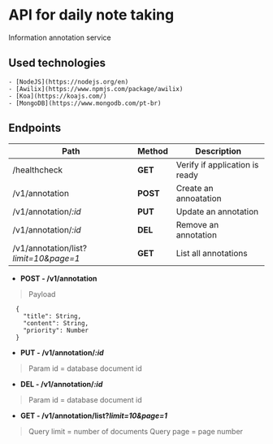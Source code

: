 # API for daily note taking

Information annotation service

## Used technologies
    - [NodeJS](https://nodejs.org/en)
    - [Awilix](https://www.npmjs.com/package/awilix)
    - [Koa](https://koajs.com/)
    - [MongoDB](https://www.mongodb.com/pt-br)

## Endpoints

|Path|Method|Description|
|---|---|---|
|/healthcheck|**GET**|Verify if application is ready|
|/v1/annotation|**POST**|Create an annoatation|
|/v1/annotation/_:id_|**PUT**|Update an annotation|
|/v1/annotation/_:id_|**DEL**|Remove an annotation|
|/v1/annotation/list?_limit=10&page=1_|**GET**|List all annotations|

  - **POST - /v1/annotation**
  > Payload
  ```
    { 
      "title": String,
      "content": String,
      "priority": Number
    }
  ```

  - **PUT - /v1/annotation/_:id_**
  > Param id = database document id
  
  - **DEL - /v1/annotation/_:id_**
  > Param id = database document id

  - **GET - /v1/annotation/list?_limit=10&page=1_**
  > Query limit = number of documents
  > Query page = page number
